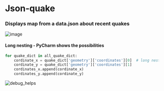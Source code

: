 # Json-quake
### Displays map from a data.json about recent quakes

![image](https://user-images.githubusercontent.com/58234228/155048463-2f092766-ad26-45a5-8438-e9147031e58c.png)

#### Long nesting - PyCharm shows the possibilities

```python
for quake_dict in all_quake_dict:
    cordinate_x = quake_dict['geometry']['coordinates'][0]  # long nesting - debug helps
    cordinate_y = quake_dict['geometry']['coordinates'][1]
    cordinates_x.append(cordinate_x)
    cordinates_y.append(cordinate_y)
```

![debug_helps](https://user-images.githubusercontent.com/58234228/155048511-abdd4d2b-da49-48a5-8f57-f419ca94c6af.PNG)
